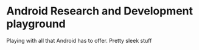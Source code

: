 # Android Research and Development playground

Playing with all that Android has to offer. Pretty sleek stuff
